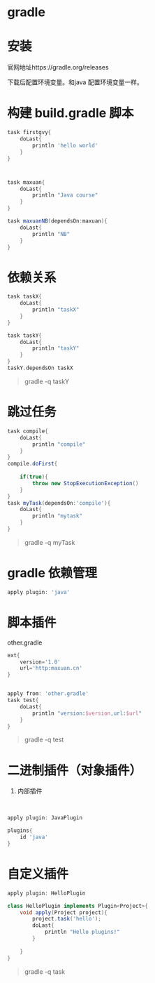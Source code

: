 # gradle

# 安装

官网地址https://gradle.org/releases



下载后配置环境变量。和java 配置环境变量一样。

# 构建 build.gradle 脚本

```groovy
task firstgvy{
	doLast{
		println 'hello world'
	}
}
```

# 

```groovy
task maxuan{
	doLast{
		println "Java course"
	}
}

task maxuanNB(dependsOn:maxuan){
	doLast{
		println "NB"
	}
}
```

# 依赖关系

```groovy
task taskX{
	doLast{
		println "taskX"
	}
}

task taskY{
	doLast{
		println "taskY"
	}
}
taskY.dependsOn taskX
```

> gradle -q taskY

# 跳过任务

```groovy
task compile{
    doLast{
        println "compile"
    }
}
compile.doFirst{
  
    if(true){
        throw new StopExecutionException()
    }
}
task myTask(dependsOn:'compile'){
    doLast{
        println "mytask"
    }
}
```

> gradle -q myTask

# gradle 依赖管理

```groovy
apply plugin: 'java'
```

# 脚本插件

other.gradle

```groovy
ext{
    version='1.0'
    url='http:maxuan.cn'
}
```

```groovy

apply from: 'other.gradle'
task test{
    doLast{
        println "version:$version,url:$url"
    }
}
```

> gradle -q test

# 二进制插件（对象插件）

1. 内部插件

	​	

```groovy
apply plugin: JavaPlugin
```

```groovy
plugins{
    id 'java'
}
```

# 自定义插件

```groovy
apply plugin: HelloPlugin

class HelloPlugin implements Plugin<Project>{
    void apply(Project project){
        project.task('hello');
        doLast{
            println "Hello plugins!"
        }
        
    }
}
```

> gradle -q task 
